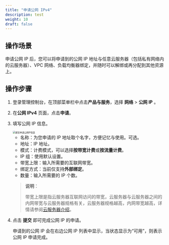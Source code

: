 ```yaml
---
title: "申请公网 IPv4"
description: test
weight: 10
draft: false
---
```


## 操作场景

申请公网 IP 后，您可以将申请到的公网 IP 地址与任意云服务器（包括私有网络内的云服务器）、VPC 网络、负载均衡器绑定，并随时可以解绑或再分配到其他资源上。

## 操作步骤

1. 登录管理控制台，在顶部菜单栏中点击**产品与服务**，选择 **网络** > **公网 IP** 。

2. 在**公网 IPv4** 页面，点击**申请**。

3. 填写公网 IP 信息。

   <img src="../../../_images/create_eip.png" alt="填写申请公网IP信息" style="zoom:50%;" />

   - 名称：为您申请的 IP 地址取个名字，方便记忆与使用。可选。
   - 地址：IP 地址。
   - 模式：计费模式，可以选择**按带宽计费**或**按流量计费**。
   - IP 组：使用默认设置。
   - 带宽上限：输入所需要的互联网带宽。
   - 绑定方式：当前仅支持**外部绑定**。
   <!-- - 备案： ICP 备案。若您打算做公开的网站，在中国大陆需要备案。 -->
   - 数量：输入所需要的 IP 个数。

   > **说明**：
   >
   > 带宽上限是指云服务器互联网访问的带宽，云服务器与云服务器之间的内网带宽与云服务器规格有关，云服务器规格越高，内网带宽越高，详情请参阅[云服务器介绍](/compute/vm/intro/instance/)。
 <!--   >
   > 若您在表单中标示了需要 ICP 备案， 那么您申请到的公网 IP 不能立刻投入使用，需要完成政府备案后才可以使用； 若您在表单中标示了不需要 ICP 备案，那么您申请到的公网 IP 可以立刻开始使用。 -->

4. 点击 **提交** 即可完成公网 IP 的申请。

   申请到的公网 IP 会在右边公网 IP 列表中显示，当状态显示为“可用”，则表示公网 IP 申请完成。

